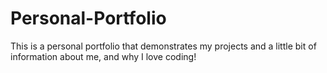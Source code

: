 # Personal-Portfolio
This is a personal portfolio that demonstrates my projects and a little bit of information about me, and why I love coding!
